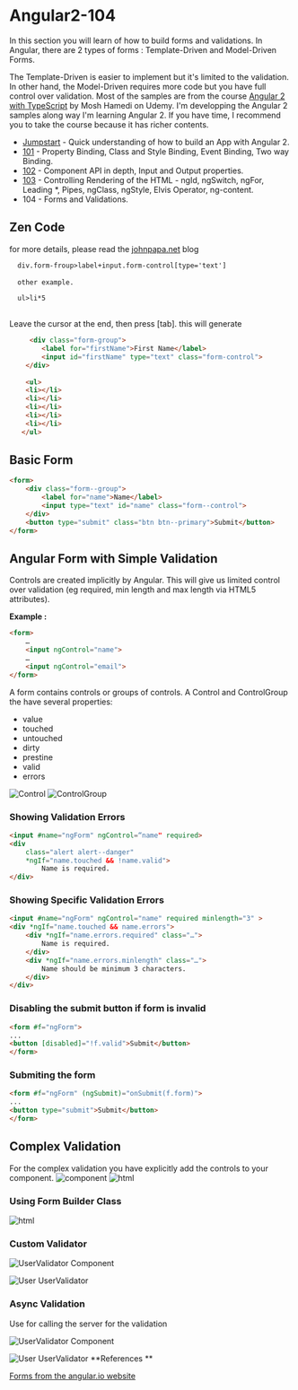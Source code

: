 # Angular2-104
In this section you will learn of how to build forms and validations. In Angular, there are 2 types of forms : Template-Driven and
Model-Driven Forms.

The Template-Driven is easier to implement but it's limited to the validation. In other hand, the Model-Driven requires more code but you have full control over validation.
Most of the samples are from the course [Angular 2 with TypeScript](https://www.udemy.com/angular-2-tutorial-for-beginners/learn/v4/overview) by Mosh Hamedi on Udemy.
I'm developping the Angular 2 samples along way I'm learning Angular 2. If you have time, I recommend you to take the course because it has richer contents.

- [Jumpstart](https://github.com/dacho68/Angular2-Jumpstart) - Quick understanding of how to build an App with Angular 2.
- [101](https://github.com/dacho68/Angular2-101) - Property Binding, Class and Style Binding, Event Binding, Two way Binding.
- [102](https://github.com/dacho68/Angular2-102) - Component API in depth, Input and Output properties.
- [103](https://github.com/dacho68/Angular2-103) - Controlling Rendering of the HTML - ngId, ngSwitch, ngFor, Leading *, Pipes, ngClass, ngStyle, Elvis Operator, ng-content. 
- 104 - Forms and Validations.

## Zen Code

for more details, please read the [johnpapa.net](https://johnpapa.net/zen-coding-in-visual-studio-2012/) blog
``` html
  div.form-froup>label+input.form-control[type='text']
  
  other example.

  ul>li*5
  
```
Leave the cursor at the end, then press [tab]. this will generate

``` html
     <div class="form-group">
        <label for="firstName">First Name</label>
        <input id="firstName" type="text" class="form-control">
    </div>
    
    <ul>
    <li></li>
    <li></li>
    <li></li>
    <li></li>
    <li></li>
   </ul>
```

## Basic Form

``` html
<form>
    <div class="form-­‐group">
        <label for="name">Name</label>
        <input type="text" id="name" class="form-­‐control">
    </div>
    <button type="submit" class="btn btn-­‐primary">Submit</button>
</form>
```

## Angular Form with Simple Validation
Controls are created implicitly by Angular. This will give us limited control over validation
(eg required, min length and max length via HTML5 attributes).

**Example :**

``` html
<form>
    …
    <input ngControl="name">
    …
    <input ngControl="email">
</form>

``` 

A form contains controls or groups of controls.  A Control and ControlGroup the have several properties:
- value
- touched
- untouched
- dirty
- prestine
- valid
- errors

![Control](./images/simple_control.jpg)
![ControlGroup](./images/control-group.jpg)

### Showing Validation Errors

``` html
<input #name="ngForm" ngControl=“name" required>
<div
    class="alert alert-­‐danger"
    *ngIf="name.touched && !name.valid">
        Name is required.
</div>
``` 

### Showing Specific Validation Errors

``` html
<input #name="ngForm" ngControl="name" required minlength="3" >
<div *ngIf="name.touched && name.errors"> 
    <div *ngIf="name.errors.required" class="…">
        Name is required.
    </div>
    <div *ngIf="name.errors.minlength" class="…">
        Name should be minimum 3 characters.
    </div>
</div>
``` 

### Disabling the submit button if form is invalid

``` html
<form #f="ngForm">
...
<button [disabled]="!f.valid">Submit</button>
</form>
``` 

### Submiting the form

``` html
<form #f="ngForm" (ngSubmit)="onSubmit(f.form)">
...
<button type="submit">Submit</button>
</form>
``` 

## Complex Validation

For the complex validation you have explicitly add the controls to your component.
![component](./images/ComplexValidation_Component.jpg)
![html](./images/ComplexValidation_Html.jpg)

### Using Form Builder Class

![html](./images/FB_Component.jpg)

### Custom Validator

![UserValidator Component](./images/UserValidator.jpg)

![User UserValidator](./images/Use_UserValidator.jpg)

### Async Validation
Use for calling the server for the validation

![UserValidator Component](./images/Async_Validator.jpg)

![User UserValidator](./images/Use_Async_Validator.jpg)
**References **

[Forms from the angular.io website](https://angular.io/docs/ts/latest/guide/forms.html)